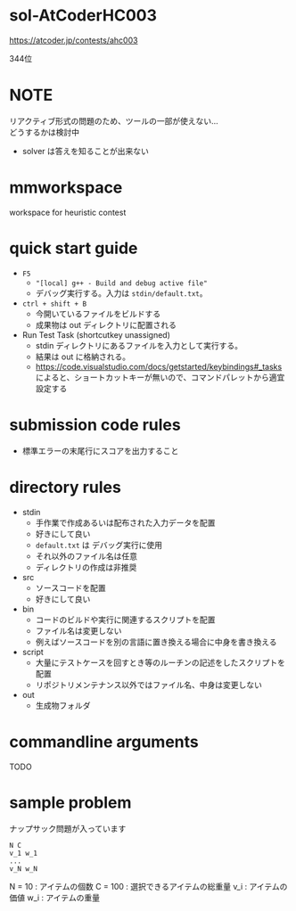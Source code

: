 # sol-AtCoderHC003

https://atcoder.jp/contests/ahc003

344位

# NOTE

リアクティブ形式の問題のため、ツールの一部が使えない…  
どうするかは検討中

- solver は答えを知ることが出来ない

# mmworkspace

workspace for heuristic contest

# quick start guide

- `F5`
  - `"[local] g++ - Build and debug active file"`
  - デバッグ実行する。入力は `stdin/default.txt`。
- `ctrl + shift + B`
  - 今開いているファイルをビルドする
  - 成果物は out ディレクトリに配置される
- Run Test Task (shortcutkey unassigned)
  - stdin ディレクトリにあるファイルを入力として実行する。
  - 結果は out に格納される。
  - https://code.visualstudio.com/docs/getstarted/keybindings#_tasks によると、ショートカットキーが無いので、コマンドパレットから適宜設定する

# submission code rules

- 標準エラーの末尾行にスコアを出力すること

# directory rules

- stdin
  - 手作業で作成あるいは配布された入力データを配置
  - 好きにして良い
  - `default.txt` は デバッグ実行に使用
  - それ以外のファイル名は任意
  - ディレクトリの作成は非推奨
- src
  - ソースコードを配置
  - 好きにして良い
- bin
  - コードのビルドや実行に関連するスクリプトを配置
  - ファイル名は変更しない
  - 例えばソースコードを別の言語に置き換える場合に中身を書き換える
- script
  - 大量にテストケースを回すとき等のルーチンの記述をしたスクリプトを配置
  - リポジトリメンテナンス以外ではファイル名、中身は変更しない
- out
  - 生成物フォルダ

# commandline arguments

TODO

# sample problem

ナップサック問題が入っています

```
N C
v_1 w_1
...
v_N w_N
```

N = 10 : アイテムの個数
C = 100 : 選択できるアイテムの総重量
v_i : アイテムの価値
w_i : アイテムの重量

